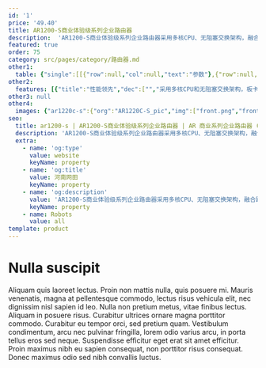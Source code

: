 ```yaml
---
id: '1'
price: '49.40'
title: AR1200-S商业体验级系列企业路由器
description:  'AR1200-S商业体验级系列企业路由器采用多核CPU、无阻塞交换架构，融合路由、交换、3G/LTE、WLAN、安全等多种业务，为客户提供All-in-One的灵活组网能力，可应用于中小型办公室或中小型企业分支的多业务路由器，具有灵活的扩展性。'
featured: true
order: 75
category: src/pages/category/路由器.md
other1: 
  table: {"single":[[{"row":null,"col":null,"text":"参数"},{"row":null,"col":null,"text":"AR1220C-S"},{"row":null,"col":null,"text":"AR1220E-S"}],[{"row":null,"col":null,"text":"带机量*"},{"row":null,"col":null,"text":"300台PC"},{"row":null,"col":null,"text":"300台PC"}],[{"row":null,"col":null,"text":"转发性能"},{"row":null,"col":null,"text":"2Mpps"},{"row":null,"col":null,"text":"2Mpps"}],[{"row":null,"col":null,"text":"固定端口"},{"row":null,"col":null,"text":"4×GE +1×GE光，8×GE（支持切换为WAN口）"},{"row":null,"col":null,"text":"2xGE Combo，8xGE（支持切换为WAN口）"}],[{"row":null,"col":null,"text":"内存容量"},{"row":null,"col":null,"text":"512 MB"},{"row":null,"col":null,"text":"1GB"}],[{"row":null,"col":null,"text":"Flash"},{"row":null,"col":null,"text":"512 MB"},{"row":null,"col":null,"text":"512 MB"}],[{"row":null,"col":null,"text":"槽位"},{"row":null,"col":null,"text":"2×SIC"},{"row":null,"col":null,"text":"2×SIC"}],[{"row":null,"col":null,"text":"支持管理的AP数"},{"row":null,"col":"2","text":"12"}],[{"row":null,"col":null,"text":"安全性"},{"row":null,"col":"2","text":"支持MAC、802.1x、Portal认证、广播抑制、ARP安全等，支持本地认证、AAA认证、RADIUS认证等\n支持包过滤防火墙，支持防火墙安全域\n支持国家密码局规定的加密算法"}],[{"row":null,"col":null,"text":"QoS"},{"row":null,"col":"2","text":"可提供完善的QoS机制：支持PQ、CQ、WFQ、CBWFQ等调度技术，支持基于IP Precedence、802.1P、DSCP、MPLS EXP流量分类，支持流量整形以及WRED拥塞避免机制\n支持等价负载分担（ECMP）和非等价负载分担（UCMP）\n支持上网行为管理，可识别但不限于：BT、迅雷、超级旋风、eDonkey（eMule）、Skype、PPLive、PPStream等 "}],[{"row":null,"col":null,"text":"可靠性"},{"row":null,"col":"2","text":"所有业务板卡支持直接热插拔\n支持智能策略路由（SPR）技术，可根据多个链路的网络质量，动态选择最佳链路"}],[{"row":null,"col":null,"text":"管理维护"},{"row":null,"col":"2","text":"支持SYSLOG、SNMP V1/V2/V3、RMON、Web网管、CWMP功能\n支持U盘快速部署功能"}]]}
other2:
  features: [{"title":"性能领先","dec":["","采用多核CPU和无阻塞交换架构，板卡热插拔，风扇等关键硬件冗余设计，产品性能业界领先",""]},{"title":"双模网络，灵活接入","dec":["","支持移动模式（3G/LTE）和固定模式（光纤接入/铜缆接入），实现有线无线应用一体化接入",""]},{"title":"多业务合一，网络融合","dec":["","融合路由、交换、3G/LTE、WLAN、安全等功能特性，实现业务多合一",""]}]
other3: null
other4:
  images: {"ar1220c-s":{"org":"AR1220C-S_pic","img":["front.png","front_left.png","front_right.png","front_top.png","rear.png","rear_top.png"]}}
seo:
  title: ar1200-s | AR1200-S商业体验级系列企业路由器 | AR 商业系列企业路由器 (中国区） | AR系列接入路由器 | 路由器 | 企业网络
  description: 'AR1200-S商业体验级系列企业路由器采用多核CPU、无阻塞交换架构，融合路由、交换、3G/LTE、WLAN、安全等多种业务，为客户提供All-in-One的灵活组网能力，可应用于中小型办公室或中小型企业分支的多业务路由器，具有灵活的扩展性。'
  extra:
    - name: 'og:type'
      value: website
      keyName: property
    - name: 'og:title'
      value: 河南网田
      keyName: property
    - name: 'og:description'
      value: 'AR1200-S商业体验级系列企业路由器采用多核CPU、无阻塞交换架构，融合路由、交换、3G/LTE、WLAN、安全等多种业务，为客户提供All-in-One的灵活组网能力，可应用于中小型办公室或中小型企业分支的多业务路由器，具有灵活的扩展性。'
      keyName: property
    - name: Robots
      value: all
template: product
---
```


# Nulla suscipit

Aliquam quis laoreet lectus. Proin non mattis nulla, quis posuere mi. Mauris venenatis, magna at pellentesque commodo, lectus risus vehicula elit, nec dignissim nisl sapien id leo. Nulla non pretium metus, vitae finibus lectus. Aliquam in posuere risus. Curabitur ultrices ornare magna porttitor commodo. Curabitur eu tempor orci, sed pretium quam. Vestibulum condimentum, arcu nec pulvinar fringilla, lorem odio varius arcu, in porta tellus eros sed neque. Suspendisse efficitur eget erat sit amet efficitur. Proin maximus nibh eu sapien consequat, non porttitor risus consequat. Donec maximus odio sed nibh convallis luctus.